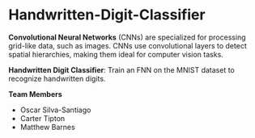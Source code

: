 # Handwritten-Digit-Classifier

**Convolutional Neural Networks** (CNNs) are specialized for processing grid-like data, such as images. CNNs use convolutional layers to detect spatial hierarchies, making them ideal for computer vision tasks.

**Handwritten Digit Classifier**: Train an FNN on the MNIST dataset to recognize handwritten digits.

**Team Members**
- Oscar Silva-Santiago
- Carter Tipton
- Matthew Barnes
